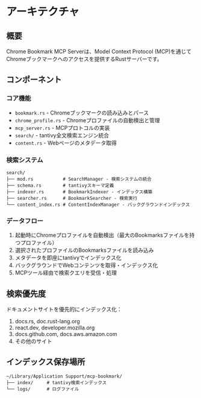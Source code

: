 # アーキテクチャ

## 概要

Chrome Bookmark MCP Serverは、Model Context Protocol (MCP)を通じてChromeブックマークへのアクセスを提供するRustサーバーです。

## コンポーネント

### コア機能
- `bookmark.rs` - Chromeブックマークの読み込みとパース
- `chrome_profile.rs` - Chromeプロファイルの自動検出と管理
- `mcp_server.rs` - MCPプロトコルの実装
- `search/` - tantivy全文検索エンジン統合
- `content.rs` - Webページのメタデータ取得

### 検索システム
```
search/
├── mod.rs           # SearchManager - 検索システムの統合
├── schema.rs        # tantivyスキーマ定義
├── indexer.rs       # BookmarkIndexer - インデックス構築
├── searcher.rs      # BookmarkSearcher - 検索実行
└── content_index.rs # ContentIndexManager - バックグラウンドインデックス
```

### データフロー
1. 起動時にChromeプロファイルを自動検出（最大のBookmarksファイルを持つプロファイル）
2. 選択されたプロファイルのBookmarksファイルを読み込み
3. メタデータを即座にtantivyでインデックス化
4. バックグラウンドでWebコンテンツを取得・インデックス化
5. MCPツール経由で検索クエリを受信・処理

## 検索優先度

ドキュメントサイトを優先的にインデックス化：
1. docs.rs, doc.rust-lang.org
2. react.dev, developer.mozilla.org
3. docs.github.com, docs.aws.amazon.com
4. その他のサイト

## インデックス保存場所

```
~/Library/Application Support/mcp-bookmark/
├── index/     # tantivy検索インデックス
└── logs/      # ログファイル
```